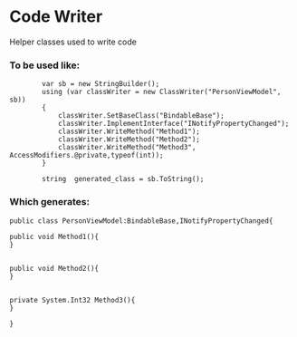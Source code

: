 # Code Writer
Helper classes used to write code

### To be used like:

            var sb = new StringBuilder();
            using (var classWriter = new ClassWriter("PersonViewModel", sb))
            {
                classWriter.SetBaseClass("BindableBase");
                classWriter.ImplementInterface("INotifyPropertyChanged");
                classWriter.WriteMethod("Method1");
                classWriter.WriteMethod("Method2");
                classWriter.WriteMethod("Method3", AccessModifiers.@private,typeof(int));
            }

            string  generated_class = sb.ToString();
            
### Which generates:         
```
public class PersonViewModel:BindableBase,INotifyPropertyChanged{

public void Method1(){
}


public void Method2(){
}


private System.Int32 Method3(){
}

}
```
